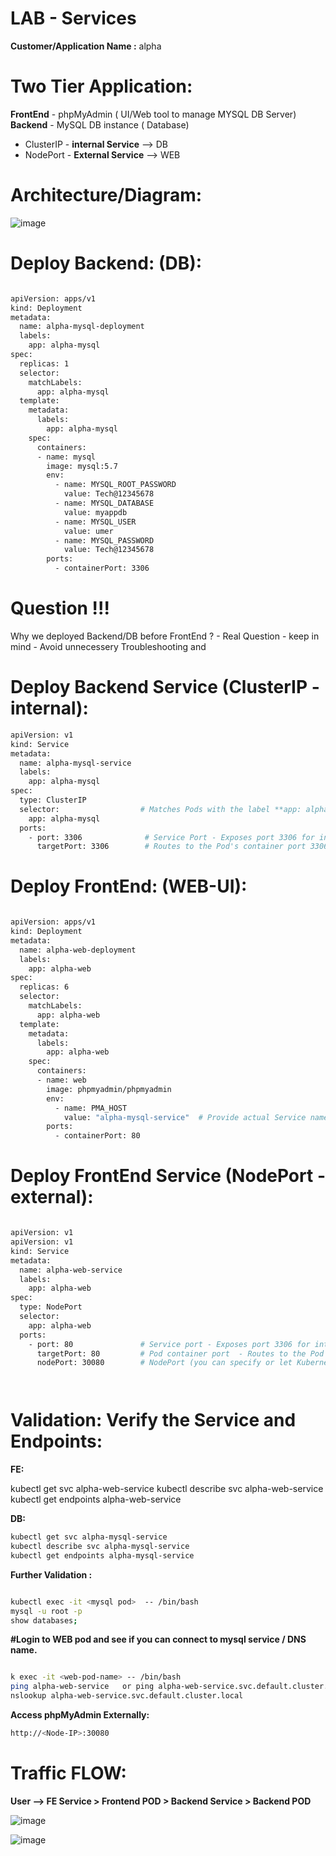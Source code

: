 # LAB - Services 

**Customer/Application Name :** alpha

# Two Tier Application:

**FrontEnd**    - phpMyAdmin ( UI/Web tool to manage MYSQL DB Server)
**Backend**     - MySQL DB instance ( Database)


- ClusterIP   - **internal Service**   -->  DB
- NodePort    - **External Service**   -->  WEB



# **Architecture/Diagram:**

![image](https://github.com/user-attachments/assets/96e3b4b0-fe61-40d3-ab37-152e401d60cd)


# Deploy Backend: (DB):

```bash

apiVersion: apps/v1
kind: Deployment
metadata:
  name: alpha-mysql-deployment
  labels:
    app: alpha-mysql
spec:
  replicas: 1
  selector:
    matchLabels:
      app: alpha-mysql
  template:
    metadata:
      labels:
        app: alpha-mysql
    spec:
      containers:
      - name: mysql
        image: mysql:5.7
        env:
          - name: MYSQL_ROOT_PASSWORD
            value: Tech@12345678
          - name: MYSQL_DATABASE
            value: myappdb
          - name: MYSQL_USER
            value: umer
          - name: MYSQL_PASSWORD
            value: Tech@12345678
        ports:
          - containerPort: 3306

```



# Question !!! 
Why we deployed Backend/DB before FrontEnd ?   - Real Question -  keep in mind - Avoid unnecessery Troubleshooting and 


# Deploy Backend Service (ClusterIP - internal):

```bash
apiVersion: v1
kind: Service
metadata:
  name: alpha-mysql-service
  labels:
    app: alpha-mysql
spec:
  type: ClusterIP
  selector:                  # Matches Pods with the label **app: alpha-mysql**
    app: alpha-mysql
  ports:
    - port: 3306              # Service Port - Exposes port 3306 for internal access on ClusterIP.
      targetPort: 3306        # Routes to the Pod's container port 3306.

```



# Deploy FrontEnd: (WEB-UI):


```bash

apiVersion: apps/v1
kind: Deployment
metadata:
  name: alpha-web-deployment
  labels:
    app: alpha-web
spec:
  replicas: 6
  selector:
    matchLabels:
      app: alpha-web
  template:
    metadata:
      labels:
        app: alpha-web
    spec:
      containers:
      - name: web
        image: phpmyadmin/phpmyadmin
        env:
          - name: PMA_HOST
            value: "alpha-mysql-service"  # Provide actual Service name of the MySQL instance
        ports:
          - containerPort: 80

```
# Deploy FrontEnd Service (NodePort - external):


```bash

apiVersion: v1
apiVersion: v1
kind: Service
metadata:
  name: alpha-web-service
  labels:
    app: alpha-web
spec:
  type: NodePort
  selector:
    app: alpha-web
  ports:
    - port: 80               # Service port - Exposes port 3306 for internal access on ClusterIP.
      targetPort: 80         # Pod container port  - Routes to the Pod's container port 80.
      nodePort: 30080        # NodePort (you can specify or let Kubernetes pick a random one) - this port will expose on all worker nodes. (manage by kube proxy procesS)




```

# Validation: Verify the Service and Endpoints:

**FE:**

kubectl get svc alpha-web-service
kubectl describe svc alpha-web-service
kubectl get endpoints alpha-web-service


**DB:**

```bash
kubectl get svc alpha-mysql-service
kubectl describe svc alpha-mysql-service
kubectl get endpoints alpha-mysql-service

```





**Further Validation :**

```bash

kubectl exec -it <mysql pod>  -- /bin/bash
mysql -u root -p 
show databases;
```

**#Login to WEB pod and see if you can connect to mysql service / DNS name.**

```bash

k exec -it <web-pod-name> -- /bin/bash
ping alpha-web-service   or ping alpha-web-service.svc.default.cluster.local
nslookup alpha-web-service.svc.default.cluster.local

```



**Access phpMyAdmin Externally:**

```bash
http://<Node-IP>:30080
```


# **Traffic FLOW:**


**User --> FE Service > Frontend POD >   Backend Service > Backend POD**




![image](https://github.com/user-attachments/assets/59072d91-2ed3-4a75-af01-10b4513394a8)




![image](https://github.com/user-attachments/assets/530ef0d1-d26f-47f2-a4bf-146a4daa681e)


